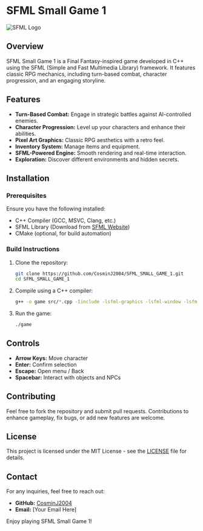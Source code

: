 # SFML Small Game 1

![SFML Logo](https://www.sfml-dev.org/images/logo.png)

## Overview
SFML Small Game 1 is a Final Fantasy-inspired game developed in C++ using the SFML (Simple and Fast Multimedia Library) framework. It features classic RPG mechanics, including turn-based combat, character progression, and an engaging storyline.

## Features
- **Turn-Based Combat:** Engage in strategic battles against AI-controlled enemies.
- **Character Progression:** Level up your characters and enhance their abilities.
- **Pixel Art Graphics:** Classic RPG aesthetics with a retro feel.
- **Inventory System:** Manage items and equipment.
- **SFML-Powered Engine:** Smooth rendering and real-time interaction.
- **Exploration:** Discover different environments and hidden secrets.

## Installation
### Prerequisites
Ensure you have the following installed:
- C++ Compiler (GCC, MSVC, Clang, etc.)
- SFML Library (Download from [SFML Website](https://www.sfml-dev.org/download.php))
- CMake (optional, for build automation)

### Build Instructions
1. Clone the repository:
   ```sh
   git clone https://github.com/CosminJ2004/SFML_SMALL_GAME_1.git
   cd SFML_SMALL_GAME_1
   ```
2. Compile using a C++ compiler:
   ```sh
   g++ -o game src/*.cpp -Iinclude -lsfml-graphics -lsfml-window -lsfml-system
   ```
3. Run the game:
   ```sh
   ./game
   ```

## Controls
- **Arrow Keys:** Move character
- **Enter:** Confirm selection
- **Escape:** Open menu / Back
- **Spacebar:** Interact with objects and NPCs

## Contributing
Feel free to fork the repository and submit pull requests. Contributions to enhance gameplay, fix bugs, or add new features are welcome.

## License
This project is licensed under the MIT License - see the [LICENSE](LICENSE) file for details.

## Contact
For any inquiries, feel free to reach out:
- **GitHub:** [CosminJ2004](https://github.com/CosminJ2004)
- **Email:** [Your Email Here]

Enjoy playing SFML Small Game 1!

